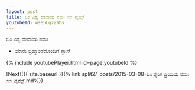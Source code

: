 ```yaml
---
layout: post
title: ಓಂ ವಿಶ್ವ ದೇವಾಯ ನಮಃ ೧೧ ಟೈಮ್ಸ್
youtubeId: wsE5Lq7ZaDs
---
```

 
 
 ಓಂ ವಿಶ್ವ ದೇವಾಯ ನಮಃ  
 
 -  ಯಾರು ಬ್ರಹ್ಮಾಂಡದೊಂದಿಗೆ ಪ್ಲಾಸ್ 
 
  
 
  
 
 
 
 
 
 


{% include youtubePlayer.html id=page.youtubeId %}
 
[Next]({{ site.baseurl }}{% link  split2/_posts/2015-03-08-ಓಂ ಶೃಂಗ ಪ್ರಿಯಯ ನಮಃ ೧೧ ಟೈಮ್ಸ್.md%})
 
